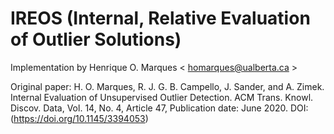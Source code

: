 # IREOS (Internal, Relative Evaluation of Outlier Solutions)

Implementation by Henrique O. Marques < homarques@ualberta.ca >

Original paper:
H. O. Marques, R. J. G. B. Campello, J. Sander, and A. Zimek. Internal Evaluation of Unsupervised Outlier Detection. ACM Trans. Knowl. Discov. Data, Vol. 14, No. 4, Article 47, Publication date: June 2020.
DOI: (https://doi.org/10.1145/3394053)

